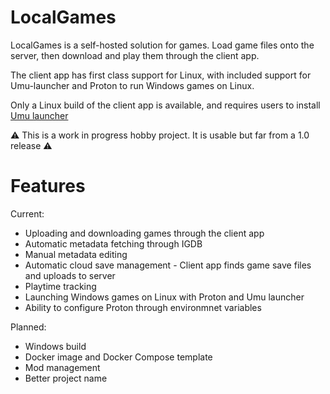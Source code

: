 # LocalGames

LocalGames is a self-hosted solution for games. Load game files onto the server, then download and play them through the client app.

The client app has first class support for Linux, with included support for Umu-launcher and Proton to run Windows games on Linux.

Only a Linux build of the client app is available, and requires users to install <a href="https://github.com/Open-Wine-Components/umu-launcher">Umu launcher</a>

⚠️ This is a work in progress hobby project. It is usable but far from a 1.0 release ⚠️

# Features

Current:
  - Uploading and downloading games through the client app
  - Automatic metadata fetching through IGDB
  - Manual metadata editing
  - Automatic cloud save management - Client app finds game save files and uploads to server
  - Playtime tracking
  - Launching Windows games on Linux with Proton and Umu launcher
  - Ability to configure Proton through environmnet variables

Planned:
  - Windows build
  - Docker image and Docker Compose template
  - Mod management
  - Better project name
